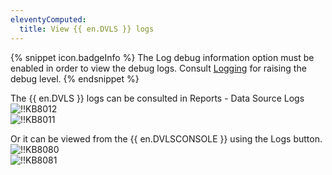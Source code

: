 ```yaml
---
eleventyComputed:
  title: View {{ en.DVLS }} logs
---
```

{% snippet icon.badgeInfo %}
The Log debug information option must be enabled in order to view the debug logs. Consult [Logging](/server/web-interface/administration/configuration/server-settings/general/logging/) for raising the debug level.
{% endsnippet %}

The {{ en.DVLS }} logs can be consulted in Reports - Data Source Logs  
![!!KB8012](https://webdevolutions.azureedge.net/docs/en/kb/KB8012.png)  
![!!KB8011](https://webdevolutions.azureedge.net/docs/en/kb/KB8011.png)

Or it can be viewed from the {{ en.DVLSCONSOLE }} using the Logs button.  
![!!KB8080](https://webdevolutions.azureedge.net/docs/en/kb/KB8080.png)  
![!!KB8081](https://webdevolutions.azureedge.net/docs/en/kb/KB8081.png)
